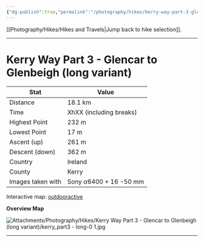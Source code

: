 ```yaml
---
{"dg-publish":true,"permalink":"/photography/hikes/kerry-way-part-3-glencar-to-glenbeigh-long-variant/","hide":"true","updated":"2025-07-13T18:39:50.000+02:00"}
---
```


[[Photography/Hikes/Hikes and Travels\|Jump back to hike selection]].

---
# Kerry Way Part 3 - Glencar to Glenbeigh (long variant)
 
| Stat              | Value                                |
| ----------------- | ------------------------------------ |
| Distance          | 18.1 km                              |
| Time              | XhXX (including breaks)              |
| Highest Point     | 232 m                                |
| Lowest Point      | 17 m                                 |
| Ascent (up)       | 261 m                                |
| Descent (down)    | 362 m                                |
| Country           | Ireland                              |
| County            | Kerry                                |
| Images taken with | Sony $\alpha\text{6400}$ + 16 -50 mm |

Interactive map: [outdooractive](https://www.outdooractive.com/en/route/hiking-trail/southwest-ireland/kerry-way-part-3-glencar-glenbeigh-long-variant-/318337628/?share=%7E3ix7qxit%244osshxku)

**Overview Map**

![Attachments/Photography/Hikes/Kerry Way Part 3 - Glencar to Glenbeigh (long variant)/kerry_part3 - long-0 1.jpg](/img/user/Attachments/Photography/Hikes/Kerry%20Way%20Part%203%20-%20Glencar%20to%20Glenbeigh%20(long%20variant)/kerry_part3%20-%20long-0%201.jpg)

---